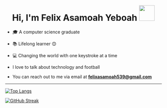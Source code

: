 <h1 align='center'>Hi, I'm Felix Asamoah Yeboah <img src="https://raw.githubusercontent.com/MartinHeinz/MartinHeinz/master/wave.gif" width="50px"></h1>



- 🎓  A computer science graduate

- 📚 Lifelong learner 😊

- 💻 Changing the world with one keystroke at a time

- I love to talk about technology and football

- You can reach out to me via email at **felixasamoah539@gmail.com**

---

[![Top Langs](https://github-readme-stats.vercel.app/api/top-langs/?username=gyatashoa&theme=dark&hide_border=true)](https://github.com/anuraghazra/github-readme-stats) 

[![GitHub Streak](http://github-readme-streak-stats.herokuapp.com?user=gyatashoa&theme=dark&hide_border=true)](https://git.io/streak-stats)
